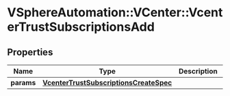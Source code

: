 # VSphereAutomation::VCenter::VcenterTrustSubscriptionsAdd

## Properties
Name | Type | Description | Notes
------------ | ------------- | ------------- | -------------
**params** | [**VcenterTrustSubscriptionsCreateSpec**](VcenterTrustSubscriptionsCreateSpec.md) |  | 


